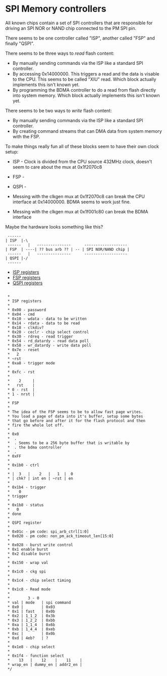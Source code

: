 # SPI Memory controllers

All known chips contain a set of SPI controllers that are responsible for
driving an SPI NOR or NAND chip connected to the PM SPI pin.

There seems to be one controller called "ISP", another called "FSP" and
finally "QSPI".

There seems to be three ways to *read* flash content:

- By manually sending commands via the ISP like a standard SPI controller.
- By accessing 0x14000000. This triggers a read and the data is visable to the CPU. This seems to be called "XIU" read.
  Which block actually implements this isn't known yet.
- By programming the BDMA controller to do a read from flash directly into system memory.
  Which block actually implements this isn't known yet.
  
There seems to be two ways to *write* flash content:

- By manually sending commands via the ISP like a standard SPI controller.
- By creating command streams that can DMA data from system memory with the FSP.

To make things really fun all of these blocks seem to have their own clock setup:

- ISP - Clock is divided from the CPU source 432MHz clock, doesn't seem to care about the mux at 0x1f2070c8
- FSP - 
- QSPI -


- Messing with the clkgen mux at 0x1f2070c8 can break the CPU interface at 0x14000000. BDMA seems to work just fine.
- Messing with the clkgen mux at 0x1f001c80 can break the BDMA interface

Maybe the hardware looks something like this?

```
 ------
| ISP  |-\
 ------   |   ---------------      -------------------
| FSP  | ----| ?? bus arb ?? | -- | SPI NOR/NAND chip |
 ------   |   ---------------      -------------------
| QSPI |-/
 ------
```

- [ISP registers](https://github.com/longyanjun2020/SDK_pulbic/blob/47d85255220f39de1b13e5f2a68b24e49e179f07/Mercury5/proj/sc/driver/hal/mercury/kernel/inc/kernel_paging_spi.h)
- [FSP registers](https://github.com/longyanjun2020/SDK_pulbic/blob/47d85255220f39de1b13e5f2a68b24e49e179f07/Mercury5/proj/sc/driver/hal/mercury/kernel/inc/kernel_fsp_spi.h)
- [QSPI registers](https://github.com/longyanjun2020/SDK_pulbic/blob/47d85255220f39de1b13e5f2a68b24e49e179f07/Mercury5/proj/sc/driver/hal/mercury/kernel/inc/kernel_qspi.h)

```

 *
 * ISP registers
 *
 * 0x00 - password
 * 0x04 - cmd
 * 0x10 - wdata - data to be written
 * 0x14 - rdata - data to be read
 * 0x18 - clkdiv?
 * 0x20 - ceclr - chip select control
 * 0x30 - rdreq - read trigger
 * 0x54 - rd_datardy - read data poll
 * 0x58 - wr_datardy - write data poll
 * 0x7e - reset
 *   2
 * ~rst
 * 0xa8 - trigger mode
 *
 * 0xfc - rst
 *
 *    2     |
 *   rst    |
 * 0 - rst  |
 * 1 - nrst |
 *
 * FSP
 *
 * The idea of the FSP seems to be to allow fast page writes.
 * You load a page of data into it's buffer, setup some bytes
 * that go before and after it for the flash protocol and then
 * fire the whole lot off.
 *
 * 0x0
 *  .
 *  . Seems to be a 256 byte buffer that is writable by
 *  . the bdma controller
 *  .
 * 0xFF
 *
 * 0x1b0 - ctrl
 *
 * |  3   |    2   |   1  |  0
 * | chk? | int en | ~rst | en
 *
 * 0x1b4 - trigger
 *    0
 * trigger
 *
 * 0x1b8 - status
 *   0
 * done
 *
 * QSPI register
 *
 * 0x01c - pm code: spi_arb_ctrl[1:0]
 * 0x020 - pm code: non_pm_ack_timeout_len[15:0]
 *
 * 0x028 - burst write control
 * 0x1 enable burst
 * 0x2 disable burst
 *
 * 0x150 - wrap val
 *
 * 0x1c0 - ckg spi
 *
 * 0x1c4 - chip select timing
 *
 * 0x1c8 - Read mode
 *
 *        3 - 0
 * val | mode   | spi command
 * 0x0 |        | 0x03
 * 0x1 | fast   | 0x0b
 * 0x2 | 1_1_2  | 0x3b
 * 0x3 | 1_2_2  | 0xbb
 * 0xa | 1_1_4  | 0x6b
 * 0xb | 1_4_4  | 0xeb
 * 0xc |        | 0x0b
 * 0xd | 4eb?   | ?
 *
 * 0x1e8 - chip select
 *
 * 0x1f4 - function select
 *    13   |    12    |    11    |
 * wrap_en | dummy_en | addr2_en |
 */
 ```
